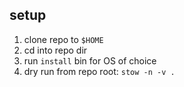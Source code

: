## setup

1. clone repo to `$HOME`
2. cd into repo dir
3. run `install` bin for OS of choice
4. dry run from repo root: `stow -n -v .` 
